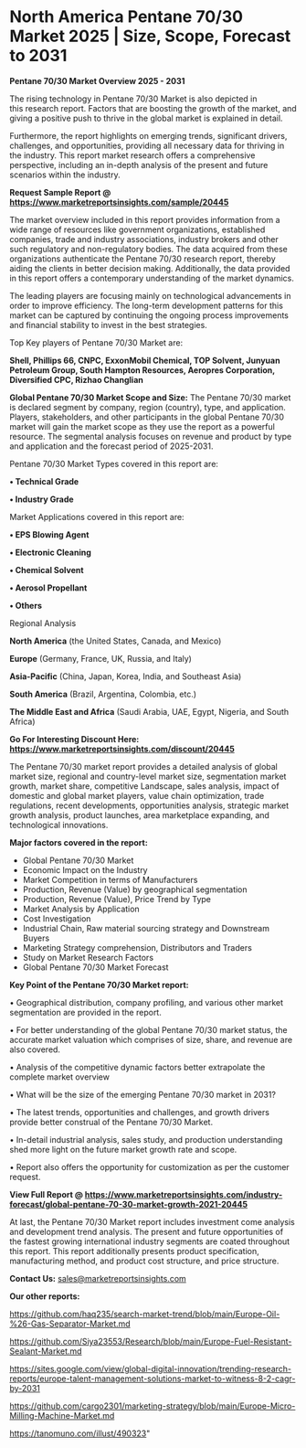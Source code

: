 # North America Pentane 70/30 Market 2025 | Size, Scope, Forecast to 2031

<Strong> Pentane 70/30 Market Overview 2025 - 2031</strong>

The rising technology in Pentane 70/30 Market is also depicted in this research report. Factors that are boosting the growth of the market, and giving a positive push to thrive in the global market is explained in detail.

Furthermore, the report highlights on emerging trends, significant drivers, challenges, and opportunities, providing all necessary data for thriving in the industry. This report market research offers a comprehensive perspective, including an in-depth analysis of the present and future scenarios within the industry.

<strong>Request Sample Report @ <a href=https://www.marketreportsinsights.com/sample/20445>https://www.marketreportsinsights.com/sample/20445</a></strong>

The market overview included in this report provides information from a wide range of resources like government organizations, established companies, trade and industry associations, industry brokers and other such regulatory and non-regulatory bodies. The data acquired from these organizations authenticate the Pentane 70/30 research report, thereby aiding the clients in better decision making. Additionally, the data provided in this report offers a contemporary understanding of the market dynamics.

The leading players are focusing mainly on technological advancements in order to improve efficiency. The long-term development patterns for this market can be captured by continuing the ongoing process improvements and financial stability to invest in the best strategies.

Top Key players of Pentane 70/30 Market are:

<strong>Shell, Phillips 66, CNPC, ExxonMobil Chemical, TOP Solvent, Junyuan Petroleum Group, South Hampton Resources, Aeropres Corporation, Diversified CPC, Rizhao Changlian</strong>

<strong><b>Global Pentane 70/30 Market Scope and Size:</b></strong>
The Pentane 70/30 market is declared segment by company, region (country), type, and application. Players, stakeholders, and other participants in the global Pentane 70/30 market will gain the market scope as they use the report as a powerful resource. The segmental analysis focuses on revenue and product by type and application and the forecast period of 2025-2031.

Pentane 70/30 Market Types covered in this report are:

<strong>• Technical Grade

• Industry Grade</strong>

Market Applications covered in this report are:

<strong>• EPS Blowing Agent

• Electronic Cleaning

• Chemical Solvent

• Aerosol Propellant

• Others</strong> 

Regional Analysis

<strong>North America</strong> (the United States, Canada, and Mexico)

<strong>Europe</strong> (Germany, France, UK, Russia, and Italy)

<strong>Asia-Pacific</strong> (China, Japan, Korea, India, and Southeast Asia)

<strong>South America</strong> (Brazil, Argentina, Colombia, etc.)

<strong>The Middle East and Africa</strong> (Saudi Arabia, UAE, Egypt, Nigeria, and South Africa)

<strong>Go For Interesting Discount Here: <a href=https://www.marketreportsinsights.com/discount/20445>https://www.marketreportsinsights.com/discount/20445</a></strong>

The Pentane 70/30 market report provides a detailed analysis of global market size, regional and country-level market size, segmentation market growth, market share, competitive Landscape, sales analysis, impact of domestic and global market players, value chain optimization, trade regulations, recent developments, opportunities analysis, strategic market growth analysis, product launches, area marketplace expanding, and technological innovations.

<strong><b>Major factors covered in the report:</b></strong>
<ul>
  <li>Global Pentane 70/30 Market </li>
  <li>Economic Impact on the Industry</li>
  <li>Market Competition in terms of Manufacturers</li>
  <li>Production, Revenue (Value) by geographical segmentation</li>
  <li>Production, Revenue (Value), Price Trend by Type</li>
  <li>Market Analysis by Application</li>
  <li>Cost Investigation</li>
  <li>Industrial Chain, Raw material sourcing strategy and Downstream Buyers</li>
  <li>Marketing Strategy comprehension, Distributors and Traders</li>
  <li>Study on Market Research Factors</li>
  <li>Global Pentane 70/30 Market Forecast</li>
</ul>

<strong><b>Key Point of the Pentane 70/30 Market report:</b></strong>

• Geographical distribution, company profiling, and various other market segmentation are provided in the report.

• For better understanding of the global Pentane 70/30 market status, the accurate market valuation which comprises of size, share, and revenue are also covered.

• Analysis of the competitive dynamic factors better extrapolate the complete market overview

• What will be the size of the emerging Pentane 70/30 market in 2031?

• The latest trends, opportunities and challenges, and growth drivers provide better construal of the Pentane 70/30 Market.

• In-detail industrial analysis, sales study, and production understanding shed more light on the future market growth rate and scope.

• Report also offers the opportunity for customization as per the customer request.

<strong><b>View Full Report @ <a href=https://www.marketreportsinsights.com/industry-forecast/global-pentane-70-30-market-growth-2021-20445>https://www.marketreportsinsights.com/industry-forecast/global-pentane-70-30-market-growth-2021-20445</a></b></strong>


At last, the Pentane 70/30 Market report includes investment come analysis and development trend analysis. The present and future opportunities of the fastest growing international industry segments are coated throughout this report. This report additionally presents product specification, manufacturing method, and product cost structure, and price structure.

<strong>Contact Us:</strong>
sales@marketreportsinsights.com

<strong>Our other reports:</strong>

<a href=https://github.com/haq235/search-market-trend/blob/main/Europe-Oil-%26-Gas-Separator-Market.md>https://github.com/haq235/search-market-trend/blob/main/Europe-Oil-%26-Gas-Separator-Market.md</a>

<a href=https://github.com/Siya23553/Research/blob/main/Europe-Fuel-Resistant-Sealant-Market.md>https://github.com/Siya23553/Research/blob/main/Europe-Fuel-Resistant-Sealant-Market.md</a>

<a href=https://sites.google.com/view/global-digital-innovation/trending-research-reports/europe-talent-management-solutions-market-to-witness-8-2-cagr-by-2031>https://sites.google.com/view/global-digital-innovation/trending-research-reports/europe-talent-management-solutions-market-to-witness-8-2-cagr-by-2031</a>

<a href=https://github.com/cargo2301/marketing-strategy/blob/main/Europe-Micro-Milling-Machine-Market.md>https://github.com/cargo2301/marketing-strategy/blob/main/Europe-Micro-Milling-Machine-Market.md</a>

<a href=https://tanomuno.com/illust/490323>https://tanomuno.com/illust/490323</a>"
